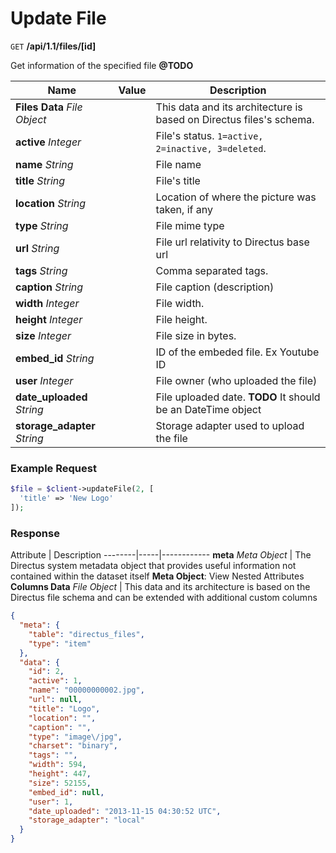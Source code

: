 # Update File

<span class="request">`GET` **/api/1.1/files/[id]**</span>

<span class="description">Get information of the specified file **@TODO**</span>

<span class="arguments">Name</span> | Value | Description
--------|-----|------------
<span class="custom">**Files Data**</span> _File Object_ | | <span class="custom">This data and its architecture is based on Directus files's schema.</span>
**active** _Integer_            | | File's status. `1=active, 2=inactive, 3=deleted`.
**name** _String_               | | File name
**title** _String_              | | File's title
**location** _String_           | | Location of where the picture was taken, if any
**type** _String_               | | File mime type
**url** _String_                | | File url relativity to Directus base url
**tags** _String_               | | Comma separated tags.
**caption** _String_            | | File caption (description)
**width** _Integer_             | | File width.
**height** _Integer_            | | File height.
**size** _Integer_              | | File size in bytes.
**embed_id** _String_           | | ID of the embeded file. Ex Youtube ID
**user** _Integer_              | | File owner (who uploaded the file)
**date_uploaded** _String_      | | File uploaded date. **TODO** It should be an DateTime object
**storage_adapter** _String_    | | Storage adapter used to upload the file

### Example Request

```php
$file = $client->updateFile(2, [
  'title' => 'New Logo'
]);
```

### Response

<span class="attributes">Attribute</span> | Description
--------|-----|------------
**meta** _Meta Object_ | The Directus system metadata object that provides useful information not contained within the dataset itself <a class="object">**Meta Object**: View Nested Attributes</a>
**Columns Data** _File Object_ | <span class="custom">This data and its architecture is based on the Directus file schema and can be extended with additional custom columns</span>

```json
{
  "meta": {
    "table": "directus_files",
    "type": "item"
  },
  "data": {
    "id": 2,
    "active": 1,
    "name": "00000000002.jpg",
    "url": null,
    "title": "Logo",
    "location": "",
    "caption": "",
    "type": "image\/jpg",
    "charset": "binary",
    "tags": "",
    "width": 594,
    "height": 447,
    "size": 52155,
    "embed_id": null,
    "user": 1,
    "date_uploaded": "2013-11-15 04:30:52 UTC",
    "storage_adapter": "local"
  }
}
```
